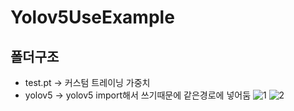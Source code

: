 # Yolov5UseExample

## 폴더구조 
- test.pt -> 커스텀 트레이닝 가중치
- yolov5 -> yolov5 import해서 쓰기때문에 같은경로에 넣어둠
![1](https://user-images.githubusercontent.com/57505385/219853585-d16c8e6e-cff8-44e0-962a-b1be2f36b455.png)
![2](/test.gif)

